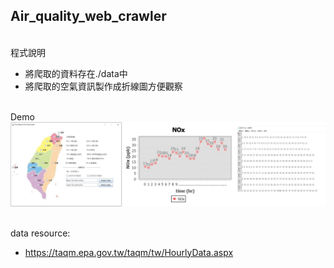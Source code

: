 ## Air_quality_web_crawler

</br>程式說明
* 將爬取的資料存在./data中
* 將爬取的空氣資訊製作成折線圖方便觀察

</br>Demo
![image](README.png)

</br>data resource:
* https://taqm.epa.gov.tw/taqm/tw/HourlyData.aspx